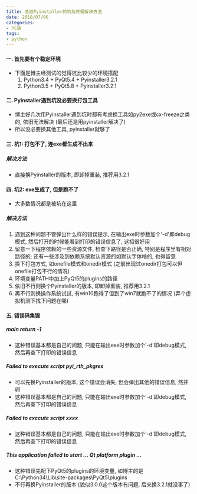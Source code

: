```yaml
---
title: 总结Pyinstaller的坑及终极解决方法
date: 2018/07/06
categories: 
- PC端
tags:
- python
---
```

#### 一. 首先要有个稳定环境
* 下面是博主经测试的觉得坑比较少的环境搭配
    1. Python3.4 + PyQt5.4 + Pyinstaller3.2.1
    2. Python3.5 + PyQt5.8 + Pyinstaller3.2.1

#### 二. Pyinstaller遇到坑没必要换打包工具
* 博主好几次用Pyinstaller遇到坑时都有考虑换工具如py2exe或cx-freeze之类的, 依旧无法解决 (最后还是用pyinstaller解决了)
* 所以没必要换其他工具, pyinstaller就够了 

#### 三. 坑1: 打包不了, 连exe都生成不出来

##### 解决方法
* 直接换Pyinstaller的版本, 即卸掉重装, 推荐用3.2.1

#### 四. 坑2: exe生成了, 但是跑不了
* 大多数情况都是被坑在这里

##### 解决方法
1. 遇到这种问题不管弹出什么样的错误提示, 在输出exe时参数加个'-d'即debug模式, 然后打开的时候能看到打印的错误信息了, 这招很好用
2. 留意一下程序依赖的一些资源文件, 检查下路径是否正确, 特别是程序里有相对路径的; 还有一些涉及到依赖系统默认资源的如默认字体啥的, 也得留意
3. 换下打包方式, 如onefile模式和onedir模式 (之前出现过onedir打包可以但onefile打包不行的情况)
4. 环境变量PATH中加上PyQt5的plugins的路径
5. 依旧不行则换个Pyinstaller的版本, 即卸掉重装, 推荐用3.2.1
6. 再不行则换操作系统试试, 有win10跑得了但到了win7就跑不了的情况 (弄个虚拟机测下找下问题在哪)


#### 五. 错误码集锦

##### main return -1
* 这种错误基本都是自己的问题, 只能在输出exe时参数加个'-d'即debug模式, 然后再查下打印的错误信息

##### Failed to execute script pyi_rth_pkgres
* 可以先换Pyinstaller的版本, 这个错误会消失, 但会弹出其他的错误信息, 然并卵
* 这种错误基本都是自己的问题, 只能在输出exe时参数加个'-d'即debug模式, 然后再查下打印的错误信息

##### Failed to execute script xxxx
* 这种错误基本都是自己的问题, 只能在输出exe时参数加个'-d'即debug模式, 然后再查下打印的错误信息

##### This application failed to start ... Qt platform plugin ...
* 这种错误先配下PyQt5的plugins的环境变量, 如博主的是C:\Python34\Lib\site-packages\PyQt5\plugins
* 不行再换Pyinstaller的版本 (貌似3.0.0这个版本有问题, 后来换3.2.1就没事了)

 